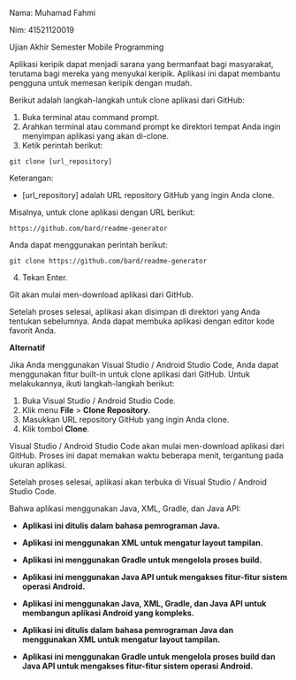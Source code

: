 Nama: Muhamad Fahmi 

Nim: 41521120019

Ujian Akhir Semester Mobile Programming 


Aplikasi keripik dapat menjadi sarana yang bermanfaat bagi masyarakat, terutama bagi mereka yang menyukai keripik. Aplikasi ini dapat membantu pengguna untuk memesan keripik dengan mudah.



Berikut adalah langkah-langkah untuk clone aplikasi dari GitHub:

1. Buka terminal atau command prompt.
2. Arahkan terminal atau command prompt ke direktori tempat Anda ingin menyimpan aplikasi yang akan di-clone.
3. Ketik perintah berikut:

```
git clone [url_repository]
```

Keterangan:

* [url_repository] adalah URL repository GitHub yang ingin Anda clone.

Misalnya, untuk clone aplikasi dengan URL berikut:

```
https://github.com/bard/readme-generator
```

Anda dapat menggunakan perintah berikut:

```
git clone https://github.com/bard/readme-generator
```

4. Tekan Enter.

Git akan mulai men-download aplikasi dari GitHub.

Setelah proses selesai, aplikasi akan disimpan di direktori yang Anda tentukan sebelumnya. Anda dapat membuka aplikasi dengan editor kode favorit Anda.

**Alternatif**

Jika Anda menggunakan Visual Studio / Android Studio Code, Anda dapat menggunakan fitur built-in untuk clone aplikasi dari GitHub. Untuk melakukannya, ikuti langkah-langkah berikut:

1. Buka Visual Studio / Android Studio Code.
2. Klik menu **File** > **Clone Repository**.
3. Masukkan URL repository GitHub yang ingin Anda clone.
4. Klik tombol **Clone**.

Visual Studio / Android Studio Code akan mulai men-download aplikasi dari GitHub. Proses ini dapat memakan waktu beberapa menit, tergantung pada ukuran aplikasi.

Setelah proses selesai, aplikasi akan terbuka di Visual Studio / Android Studio Code.

Bahwa aplikasi menggunakan Java, XML, Gradle, dan Java API:

* **Aplikasi ini ditulis dalam bahasa pemrograman Java.**
* **Aplikasi ini menggunakan XML untuk mengatur layout tampilan.**
* **Aplikasi ini menggunakan Gradle untuk mengelola proses build.**
* **Aplikasi ini menggunakan Java API untuk mengakses fitur-fitur sistem operasi Android.**


* **Aplikasi ini menggunakan Java, XML, Gradle, dan Java API untuk membangun aplikasi Android yang kompleks.**
* **Aplikasi ini ditulis dalam bahasa pemrograman Java dan menggunakan XML untuk mengatur layout tampilan.**
* **Aplikasi ini menggunakan Gradle untuk mengelola proses build dan Java API untuk mengakses fitur-fitur sistem operasi Android.**



